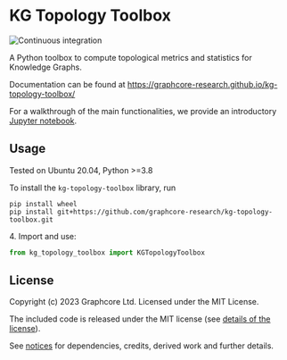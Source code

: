 # KG Topology Toolbox
![Continuous integration](https://github.com/graphcore-research/kg-topology-toolbox/actions/workflows/ci.yaml/badge.svg)

A Python toolbox to compute topological metrics and statistics for Knowledge Graphs.

Documentation can be found at https://graphcore-research.github.io/kg-topology-toolbox/

For a walkthrough of the main functionalities, we provide an introductory [Jupyter notebook](docs/source/notebooks/ogb_biokg_demo.ipynb).

## Usage

Tested on Ubuntu 20.04, Python >=3.8

To install the `kg-topology-toolbox` library, run

```
pip install wheel
pip install git+https://github.com/graphcore-research/kg-topology-toolbox.git
```

4\. Import and use:
```python
from kg_topology_toolbox import KGTopologyToolbox
```

## License

Copyright (c) 2023 Graphcore Ltd. Licensed under the MIT License.

The included code is released under the MIT license (see [details of the license](LICENSE)).

See [notices](NOTICE.md) for dependencies, credits, derived work and further details.
